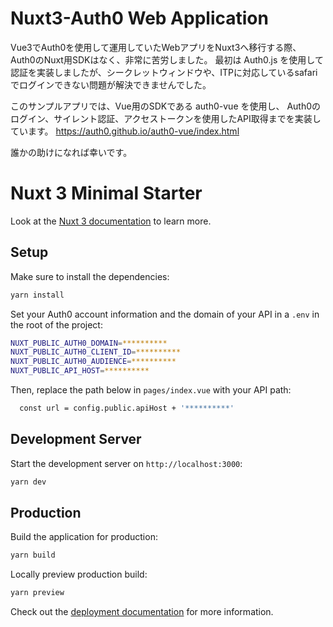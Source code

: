 # Nuxt3-Auth0 Web Application

Vue3でAuth0を使用して運用していたWebアプリをNuxt3へ移行する際、Auth0のNuxt用SDKはなく、非常に苦労しました。
最初は Auth0.js を使用して認証を実装しましたが、シークレットウィンドウや、ITPに対応しているsafariでログインできない問題が解決できませんでした。

このサンプルアプリでは、Vue用のSDKである auth0-vue を使用し、
Auth0のログイン、サイレント認証、アクセストークンを使用したAPI取得までを実装しています。
https://auth0.github.io/auth0-vue/index.html

誰かの助けになれば幸いです。

# Nuxt 3 Minimal Starter

Look at the [Nuxt 3 documentation](https://nuxt.com/docs/getting-started/introduction) to learn more.

## Setup

Make sure to install the dependencies:

```bash
yarn install

```

Set your Auth0 account information and the domain of your API in a `.env` in the root of the project:

```bash
NUXT_PUBLIC_AUTH0_DOMAIN=**********
NUXT_PUBLIC_AUTH0_CLIENT_ID=**********
NUXT_PUBLIC_AUTH0_AUDIENCE=**********
NUXT_PUBLIC_API_HOST=**********

```

Then, replace the path below in `pages/index.vue` with your API path:

```bash
  const url = config.public.apiHost + '**********'

```

## Development Server

Start the development server on `http://localhost:3000`:

```bash
yarn dev

```

## Production

Build the application for production:

```bash
yarn build

```

Locally preview production build:

```bash
yarn preview

```

Check out the [deployment documentation](https://nuxt.com/docs/getting-started/deployment) for more information.
